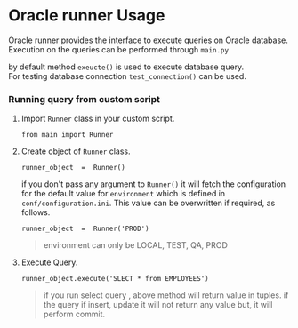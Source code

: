 # Oracle runner Usage

Oracle runner provides the interface to execute queries on Oracle database.   
Execution on the queries can be performed through `main.py`

by default method `exeucte()` is used to execute database query.    
For testing database connection `test_connection()` can be used.

### Running query from custom script

1. Import `Runner` class in your custom script.  
    ```
    from main import Runner
    ```
2. Create object of `Runner` class.
    ````
    runner_object  =  Runner()
    ````
    if you don't pass any argument to `Runner()` it will fetch the configuration for the default value for `environment` which is defined in `conf/configuration.ini`. This value can be overwritten if required, as follows.
    ```
    runner_object  =  Runner('PROD')
    ```
    > environment can only be LOCAL, TEST, QA, PROD
3. Execute Query.
    ````
    runner_object.execute('SLECT * from EMPLOYEES')
    ````
    > if you run select query , above method will return value in tuples. if the query if insert, update it will not return any value but, it will perform commit.